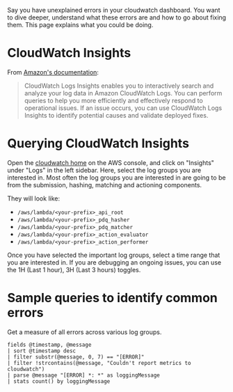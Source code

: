 Say you have unexplained errors in your cloudwatch dashboard. You want to dive deeper, understand what these errors are and how to go about fixing them. This page explains what you could be doing.

# CloudWatch Insights

From [Amazon's documentation](https://docs.aws.amazon.com/AmazonCloudWatch/latest/logs/AnalyzingLogData.html):

> CloudWatch Logs Insights enables you to interactively search and analyze your log data in Amazon CloudWatch Logs. You can perform queries to help you more efficiently and effectively respond to operational issues. If an issue occurs, you can use CloudWatch Logs Insights to identify potential causes and validate deployed fixes. 

# Querying CloudWatch Insights

Open the [cloudwatch home](https://console.aws.amazon.com/cloudwatch/home) on the AWS console, and click on "Insights" under "Logs" in the left sidebar. Here, select the log groups you are interested in. Most often the log groups you are interested in are going to be from the submission, hashing, matching and actioning components. 

They will look like:
* `/aws/lambda/<your-prefix>_api_root`
* `/aws/lambda/<your-prefix>_pdq_hasher`
* `/aws/lambda/<your-prefix>_pdq_matcher`
* `/aws/lambda/<your-prefix>_action_evaluator`
* `/aws/lambda/<your-prefix>_action_performer`

Once you have selected the important log groups, select a time range that you are interested in. If you are debugging an ongoing issues, you can use the 1H (Last 1 hour), 3H (Last 3 hours) toggles.

# Sample queries to identify common errors

Get a measure of all errors across various log groups.

```
fields @timestamp, @message
| sort @timestamp desc
| filter substr(@message, 0, 7) == "[ERROR]"
| filter !strcontains(@message, "Couldn't report metrics to cloudwatch")
| parse @message "[ERROR] *: *" as loggingMessage
| stats count() by loggingMessage
```